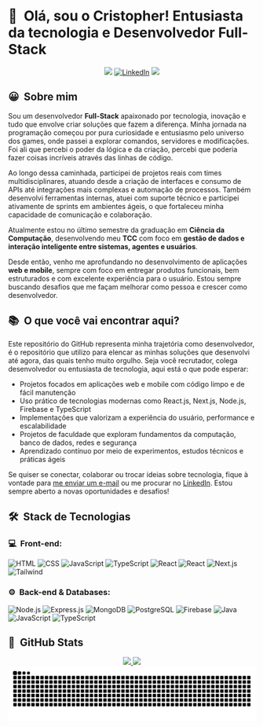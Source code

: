 <h1>👋 &nbsp;Olá, sou o Cristopher! Entusiasta da tecnologia e Desenvolvedor Full-Stack</h1>
<p align="center">
  <a href="https://cristophermartarello.vercel.app/pt" target="_blank"><img src="https://img.shields.io/badge/-Portfolio-8A2BE2?style=for-the-badge&logo=google-chrome&logoColor=white" target="_blank"/></a>
<a href="https://www.linkedin.com/in/cristophermartarello"><img src="https://img.shields.io/badge/-LinkedIn-0077B5?style=for-the-badge&logo=linkedin&logoColor=white" alt="LinkedIn"/></a>
<a href="mailto:crisrossi1313@gmail.com"><img src="https://img.shields.io/badge/-Email-D14836?style=for-the-badge&logo=Gmail&logoColor=white"/></a>
</p>

<h2>😀 &nbsp;Sobre mim </h2>

Sou um desenvolvedor **Full-Stack** apaixonado por tecnologia, inovação e tudo que envolve criar soluções que fazem a diferença. Minha jornada na programação começou por pura curiosidade e entusiasmo pelo universo dos games, onde passei a explorar comandos, servidores e modificações. Foi ali que percebi o poder da lógica e da criação, percebi que poderia fazer coisas incríveis através das linhas de código.

Ao longo dessa caminhada, participei de projetos reais com times multidisciplinares, atuando desde a criação de interfaces e consumo de APIs até integrações mais complexas e automação de processos. Também desenvolvi ferramentas internas, atuei com suporte técnico e participei ativamente de sprints em ambientes ágeis, o que fortaleceu minha capacidade de comunicação e colaboração.

Atualmente estou no último semestre da graduação em **Ciência da Computação**, desenvolvendo meu **TCC** com foco em **gestão de dados e interação inteligente entre sistemas, agentes e usuários**.

Desde então, venho me aprofundando no desenvolvimento de aplicações **web e mobile**, sempre com foco em entregar produtos funcionais, bem estruturados e com excelente experiência para o usuário. Estou sempre buscando desafios que me façam melhorar como pessoa e crescer como desenvolvedor.

<h2>📚 &nbsp;O que você vai encontrar aqui?</h2>

Este repositório do GitHub representa minha trajetória como desenvolvedor, é o repositório que utilizo para elencar as minhas soluções que desenvolvi até agora, das quais tenho muito orgulho. Seja você recrutador, colega desenvolvedor ou entusiasta de tecnologia, aqui está o que pode esperar:

- Projetos focados em aplicações web e mobile com código limpo e de fácil manutenção  
- Uso prático de tecnologias modernas como React.js, Next.js, Node.js, Firebase e TypeScript  
- Implementações que valorizam a experiência do usuário, performance e escalabilidade  
- Projetos de faculdade que exploram fundamentos da computação, banco de dados, redes e segurança
- Aprendizado contínuo por meio de experimentos, estudos técnicos e práticas ágeis  

Se quiser se conectar, colaborar ou trocar ideias sobre tecnologia, fique à vontade para <a href="mailto:crisrossi1313@gmail.com">me enviar um e-mail</a> ou me procurar no <a href="https://www.linkedin.com/in/cristophermartarello">LinkedIn</a>. Estou sempre aberto a novas oportunidades e desafios!

<h2> 🛠 &nbsp;Stack de Tecnologias</h2>
<h3>💻 &nbsp;Front-end:</h3>

![HTML](https://img.shields.io/badge/-HTML-333333?style=flat&logo=HTML5)
![CSS](https://img.shields.io/badge/-CSS-333333?style=flat&logo=css&logoColor=1572B6)
![JavaScript](https://img.shields.io/badge/-JavaScript-333333?style=flat&logo=javascript)
![TypeScript](https://img.shields.io/badge/-TypeScript-333333?style=flat&logo=typescript&logoColor=2D79C7)
![React](https://img.shields.io/badge/-React-333333?style=flat&logo=react)
![React](https://img.shields.io/badge/-React%20Native-333333?style=flat&logo=react)
![Next.js](https://img.shields.io/badge/-Next.js-333333?style=flat&logo=next.js)
![Tailwind](https://img.shields.io/badge/-Tailwind-333333?style=flat&logo=tailwind-css)

<h3>⚙️ &nbsp;Back-end & Databases:</h3>

![Node.js](https://img.shields.io/badge/-Node.js-333333?style=flat&logo=node.js)
![Express.js](https://img.shields.io/badge/-Express.js-333333?style=flat&logo=express)
![MongoDB](https://img.shields.io/badge/-MongoDB-333333?style=flat&logo=mongodb)
![PostgreSQL](https://img.shields.io/badge/-PostgreSQL-333333?style=flat&logo=postgresql)
![Firebase](https://img.shields.io/badge/-Firebase-333333?style=flat&logo=firebase)
![Java](https://img.shields.io/badge/-Java-333333?style=flat&logo=openjdk&logoColor=white)
![JavaScript](https://img.shields.io/badge/-JavaScript-333333?style=flat&logo=javascript)
![TypeScript](https://img.shields.io/badge/-TypeScript-333333?style=flat&logo=typescript)

<h2>🚀 &nbsp;GitHub Stats</h2>

<div align="center">
  <a href="https://github.com/CristopherMartarello">
  <img height="150em" src="https://github-readme-stats.vercel.app/api?username=CristopherMartarello&show_icons=true&theme=tokyonight&include_all_commits=true&count_private=true"/>
  <img height="150em" src="https://github-readme-stats.vercel.app/api/top-langs/?username=CristopherMartarello&layout=compact&langs_count=7&theme=tokyonight"/>
</div>

  <picture>
    <source media="(prefers-color-scheme: dark)" srcset="https://raw.githubusercontent.com/CristopherMartarello/CristopherMartarello/output/github-contribution-grid-snake-dark.svg">
    <source media="(prefers-color-scheme: light)" srcset="https://raw.githubusercontent.com/CristopherMartarello/CristopherMartarello/output/github-contribution-grid-snake.svg">
    <img alt="github contribution grid snake animation" src="https://raw.githubusercontent.com/CristopherMartarello/CristopherMartarello/output/github-contribution-grid-snake.svg">
  </picture>
